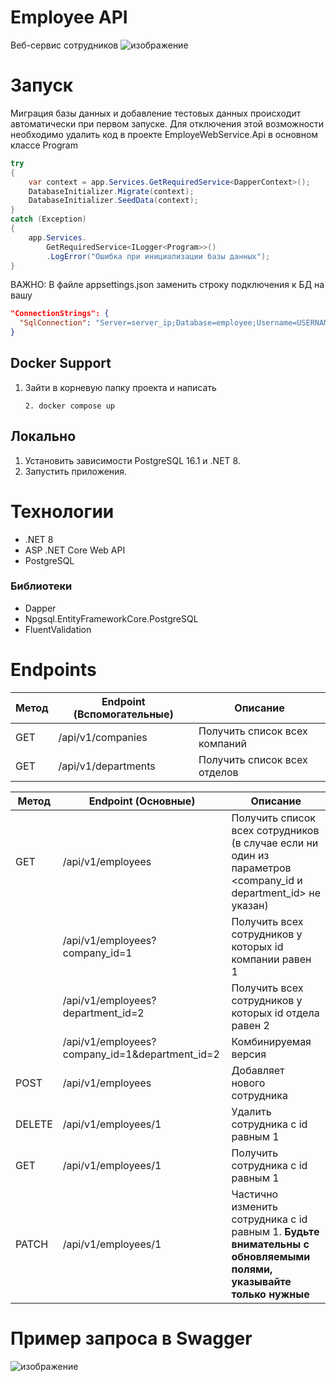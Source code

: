 # Employee API

Веб-сервис сотрудников
![изображение](https://github.com/Denis-A1zek/EmployeeWebService/assets/130150382/e9d6d647-abee-4247-9ca8-8c95dfacfa7c)

# Запуск
Миграция базы данных и добавление тестовых данных происходит автоматически при первом запуске.
Для отключения этой возможности необходимо удалить код в проекте EmployeWebService.Api в основном классе Program
~~~ C#
try
{
    var context = app.Services.GetRequiredService<DapperContext>();
    DatabaseInitializer.Migrate(context);
    DatabaseInitializer.SeedData(context);
}
catch (Exception)
{
    app.Services.
        GetRequiredService<ILogger<Program>>()
        .LogError("Ошибка при инициализации базы данных");
}
~~~

ВАЖНО: В файле appsettings.json заменить строку подключения к БД на вашу
~~~ json
"ConnectionStrings": {
  "SqlConnection": "Server=server_ip;Database=employee;Username=USERNAME;Password=PASSWORD"
}
~~~
## Docker Support
1. Зайти в корневую папку проекта и написать
   ~~~
   2. docker compose up
   ~~~
## Локально
1. Установить зависимости PostgreSQL 16.1 и .NET 8.
2. Запустить приложения.

# Технологии

- .NET 8
- ASP .NET Core Web API
- PostgreSQL

### Библиотеки

- Dapper
- Npgsql.EntityFrameworkCore.PostgreSQL
- FluentValidation 

# Endpoints

|Метод| Endpoint (Вспомогательные) | Описание |
|---| ------------- | ------------- |
|GET| /api/v1/companies  | Получить список всех компаний   |
|GET| /api/v1/departments  | Получить список всех отделов |

|Метод| Endpoint (Основные) | Описание |
|----| ------------- | ------------- |
|GET| /api/v1/employees |Получить список всех сотрудников (в случае если ни один из параметров <company_id и department_id> не указан) |
| | /api/v1/employees?company_id=1 | Получить всех сотрудников у которых id компании равен 1 |
| | /api/v1/employees?department_id=2 | Получить всех сотрудников у которых id отдела равен 2 |
| | /api/v1/employees?company_id=1&department_id=2 | Комбинируемая версия |
|POST| /api/v1/employees |Добавляет нового сотрудника |
|DELETE| /api/v1/employees/1 |Удалить сотрудника с id равным 1 |
|GET| /api/v1/employees/1 |Получить сотрудника с id равным 1|
|PATCH| /api/v1/employees/1 |Частично изменить сотрудника с id равным 1. **Будьте внимательны с обновляемыми полями, указывайте только нужные**|

# Пример запроса в Swagger
![изображение](https://github.com/Denis-A1zek/EmployeeWebService/assets/130150382/3758157e-b9dd-49ba-8afd-28dd8fc7f71d)
